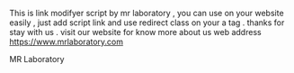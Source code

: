 This is link modifyer script by mr laboratory , 
you can use on your website easily ,  just add script link and use redirect class on your a tag . 
thanks for stay with us . 
visit our website for know more about us 
web address https://www.mrlaboratory.com


MR Laboratory 